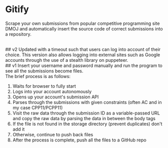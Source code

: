 # Gitify
Scrape your own submissions from popular competitive programming site DMOJ and automatically insert the source code of correct submissions into a repository.

<br>
## v2 
Updated with a timeout such that users can log into account of their choice. This version also allows logging into external sites such as Google accounts through the use of a stealth library on puppeteer. 

<br>
## v1
Insert your username and password manually and run the program to see all the submissions become files. <br>
The brief process is as follows:
<ol>
  <li>Waits for browser to fully start</li>
  <li>Logs into your account autonomously</li>
  <li>Opens up your account's submission API</li>
  <li>Parses through the submissions with given constraints (often AC and in my case CPP11/PCPP11)</li>
  <li>Visit the raw data through the submission ID as a variable-passed URL and copy the raw data by parsing the data in between the body tags</li>
  <li>If the file is not found in the storage directory (prevent duplicates) don't add it</li>
  <li>Otherwise, continue to push back files</li>
  <li>After the process is complete, push all the files to a GitHub repo</li>
</ol>
